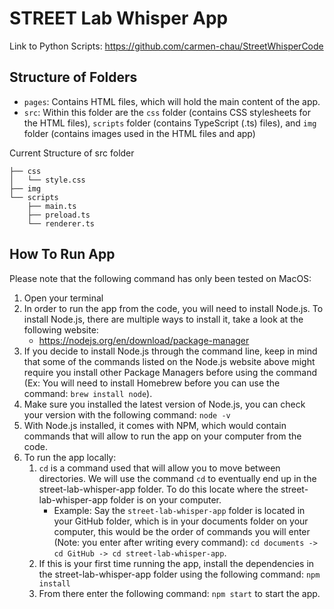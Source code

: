 # STREET Lab Whisper App

Link to Python Scripts: https://github.com/carmen-chau/StreetWhisperCode 

## Structure of Folders
- ```pages```: Contains HTML files, which will hold the main content of the app. 
- ```src```: Within this folder are the ```css``` folder (contains CSS stylesheets for the HTML files), ```scripts``` folder (contains TypeScript (.ts) files), and ```img``` folder (contains images used in the HTML files and app)

Current Structure of src folder
```
├── css
│   └── style.css
├── img
└── scripts
    ├── main.ts
    ├── preload.ts
    └── renderer.ts
```

## How To Run App
Please note that the following command has only been tested on MacOS:

1. Open your terminal 
2. In order to run the app from the code, you will need to install Node.js. To install Node.js, there are multiple ways to install it, take a look at the following website: 
    - https://nodejs.org/en/download/package-manager 
3. If you decide to install Node.js through the command line, keep in mind that some of the commands listed on the Node.js website above might require you install other Package Managers before using the command (Ex: You will need to install Homebrew before you can use the command: ```brew install node```). 
4. Make sure you installed the latest version of Node.js, you can check your version with the following command: ```node -v```
5. With Node.js installed, it comes with NPM, which would contain commands that will allow to run the app on your computer from the code. 
6. To run the app locally: 
    1. ```cd``` is a command used that will allow you to move between directories. We will use the command ```cd``` to eventually end up in the street-lab-whisper-app folder. To do this locate where the street-lab-whisper-app folder is on your computer. 
        - Example: Say the ```street-lab-whisper-app``` folder is located in your GitHub folder, which is in your documents folder on your computer, this would be the order of commands you will enter (Note: you enter after writing every command): ```cd documents -> cd GitHub -> cd street-lab-whisper-app```.
    2. If this is your first time running the app, install the dependencies in the street-lab-whisper-app folder using the following command: ``npm install``
    3. From there enter the following command: ```npm start``` to start the app.
